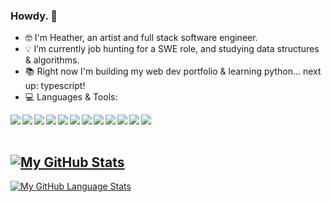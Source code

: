 ### Howdy. 👋

- :nerd_face: I'm Heather, an artist and full stack software engineer.
- :bulb: I’m currently job hunting for a SWE role, and studying data structures & algorithms.
- :books: Right now I'm building my web dev portfolio & learning python... next up: typescript!
- :computer: Languages & Tools:

<img align="left" img src="https://img.icons8.com/dusk/45/000000/javascript-logo.png"/>
<img align="left" img src="https://img.icons8.com/dusk/45/000000/html-5.png"/>
<img align="left" img src="https://img.icons8.com/dusk/45/000000/css3.png"/>
<img align="left" img src="https://img.icons8.com/dusk/45/000000/react.png"/>
<img align="left" img src="https://img.icons8.com/color/45/000000/redux.png"/>
<img align="left" img src="https://img.icons8.com/color/45/000000/nodejs.png"/>
<img align="left" img src="https://img.icons8.com/nolan/45/git.png"/>
<img align="left" img src="https://img.icons8.com/nolan/45/heroku.png"/>
<img align="left" img src="https://img.icons8.com/dusk/45/000000/github.png"/>
<img align="left" img src="https://img.icons8.com/color/45/000000/postgreesql.png"/>
<img align="left" img src="https://img.icons8.com/dusk/45/000000/webpack.png"/>
<img align="left" img src="https://img.icons8.com/external-tal-revivo-color-tal-revivo/45/000000/external-firebase-a-googles-mobile-platform-that-helps-you-quickly-develop-high-quality-apps-logo-color-tal-revivo.png"/>

<br></br>

[![My GitHub Stats](https://github-readme-stats.vercel.app/api/?username=HTHR-WHT&count_private=true&theme=calm&show_icons=true)]()
- 
[![My GitHub Language Stats](https://github-readme-stats.vercel.app/api/top-langs/?username=HTHR-WHT&layout=compact&langs_count=5&theme=calm)]()

